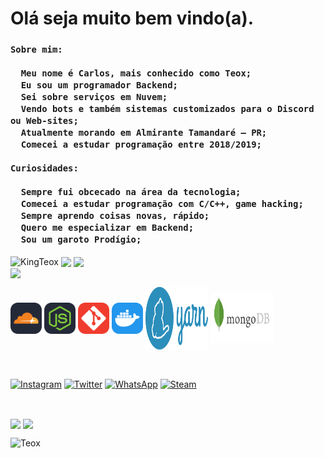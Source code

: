 <div id="Main">

  <h1>Olá seja muito bem vindo(a).</h1>
  
  <h3>
    
    Sobre mim:
    
      Meu nome é Carlos, mais conhecido como Teox;
      Eu sou um programador Backend; 
      Sei sobre serviços em Nuvem;
      Vendo bots e também sistemas customizados para o Discord ou Web-sites;
      Atualmente morando em Almirante Tamandaré — PR;
      Comecei a estudar programação entre 2018/2019;
    
    Curiosidades:
    
      Sempre fui obcecado na área da tecnologia;
      Comecei a estudar programação com C/C++, game hacking;
      Sempre aprendo coisas novas, rápido;
      Quero me especializar em Backend;
      Sou um garoto Prodígio;
    
  </h3>

  <p>
    <img align="center" src="https://komarev.com/ghpvc/?username=KingTeox&label=Profile%20views&color=5865F2&style=flat-square" alt="KingTeox" /> 
    <img align="center" src="https://img.shields.io/github/followers/KingTeox?color=5865F2&style=social" />
    <img align="center" src="https://img.shields.io/github/stars/KingTeox?color=5865F2&style=social" /><br>
    <img align="center" src="https://github-readme-o34g.vercel.app/api/top-langs?username=KingTeox&show_icons=true&theme=github_dark&locale=pt-br" />
  </p>
  
</div>

<div id="Tools">
    <p>
    <a href="https://cloudflare.com/pt-br/" class="cloudflare"><img align="center" src="./public/cloudflare.svg" height="50" width="50" target="_blank"/></a>
    <a href="https://nodejs.org/pt-br/" class="node"><img align="center" src="./public/node.svg" height="50" width="50" target="_blank"/></a>
    <a href="https://git-scm.com/" class="git"><img align="center" src="./public/git.svg" height="50" width="50" target="_blank"/></a>
    <a href="https://docker.com/" class="docker"><img align="center" src="./public/docker.svg" height="50" width="50" target="_blank"/></a>
    <a href="https://yarnpkg.com/" class="yarn"><img align="center" src="./public/yarn.svg" height="100" width="100" target="_blank"/></a>
    <a href="https://mongodb.com/" class="mongodb"><img align="center" src="./public/mongodb.svg" height="80" width="100" target="_blank"/></a>
    </p>
</div><br>

<div id="Redes">
  <p>
     <a href="https://www.instagram.com/carlos.kazeker/" target="_blank"><img align="center" src="https://img.shields.io/badge/-Instagram-%23E4405F?style=for-the-badge&logo=instagram&logoColor=white" target="_blank" alt="Instagram"/></a>
     <a href="https://twitter.com/Teox_Private" target="_blank"><img align="center" src="https://img.shields.io/badge/twitter-%231DA1F2.svg?&style=for-the-badge&logo=twitter&logoColor=white" target="_blank" alt="Twitter"/></a>
     <a href="https://api.whatsapp.com/send?phone=554198306684&text=Ola,%20vi%20seu%20numero%20em%20seu%20github."><img align="center" src="https://img.shields.io/badge/WhatsApp-25D366?style=for-the-badge&logo=whatsapp&logoColor=white" target="_blank" alt="WhatsApp"/></a>
     <a href="https://steamcommunity.com/id/KingxTeox"><img align="center" src="https://img.shields.io/badge/Steam-000000?style=for-the-badge&logo=steam&logoColor=white" eight="90" width="90" target="_blank" alt="Steam"/></a>
  </p>
  
</div><br>

<div id="Estatisticas">
  
<p>
  <img align="center" src="https://github-readme-o34g.vercel.app/api?username=KingTeox&show_icons=true&theme=github_dark&locale=pt-br" />
  <img align="center" src="https://github-readme-streak-stats.herokuapp.com/?user=KingTeox&theme=dark" /></p>
  <a href="https://www.buymeacoffee.com/teox"> <img align="left" src="https://cdn.buymeacoffee.com/buttons/v2/default-yellow.png" height="50" width="210" alt="Teox" /></a></p><br><br>
<p>

</div>
